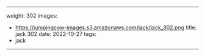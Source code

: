 
---
weight: 302
images:
- https://jumpingcow-images.s3.amazonaws.com/jack/jack_302.png
title: jack 302
date: 2022-10-27
tags:
- jack
---
